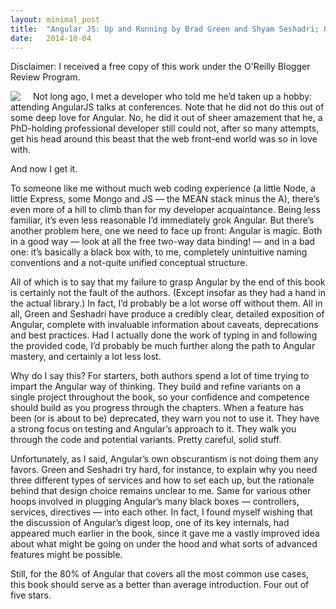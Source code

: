 ```yaml
---
layout: minimal_post
title:  "Angular JS: Up and Running by Brad Green and Shyam Seshadri; O'Reilly Media"
date:   2014-10-04
---
```

Disclaimer: I received a free copy of this work under the O'Reilly Blogger Review Program.

<img src="http://akamaicovers.oreilly.com/images/9781491908266/rc_cat.gif" style="float:left; margin-right: 20px"/> Not long ago, I met a developer who told me he’d taken up a hobby: attending AngularJS talks at conferences. Note that he did not do this out of some deep love for Angular. No, he did it out of sheer amazement that he, a PhD-holding professional developer still could not, after so many attempts, get his head around this beast that the web front-end world was so in love with.

And now I get it.


To someone like me without much web coding experience (a little Node, a little Express, some Mongo and JS — the MEAN stack minus the A), there’s even more of a hill to climb than for my developer acquaintance. Being less familiar, it’s even less reasonable I’d immediately grok Angular. But there’s another problem here, one we need to face up front: Angular is magic. Both in a good way — look at all the free two-way data binding! — and in a bad one: it’s basically a black box with, to me, completely unintuitive naming conventions and a not-quite unified conceptual structure.

All of which is to say that my failure to grasp Angular by the end of this book is certainly not the fault of the authors. (Except insofar as they had a hand in the actual library.) In fact, I’d probably be a lot worse off without them. All in all, Green and Seshadri have produce a credibly clear, detailed exposition of Angular, complete with invaluable information about caveats, deprecations and best practices. Had I actually done the work of typing in and following the provided code, I’d probably be much further along the path to Angular mastery, and certainly a lot less lost.

Why do I say this? For starters, both authors spend a lot of time trying to impart the Angular way of thinking. They build and refine variants on a single project throughout the book, so your confidence and competence should build as you progress through the chapters. When a feature has been (or is about to be) deprecated, they warn you not to use it. They have a strong focus on testing and Angular’s approach to it. They walk you through the code and potential variants. Pretty careful, solid stuff.

Unfortunately, as I said, Angular’s own obscurantism is not doing them any favors. Green and Seshadri try hard, for instance, to explain why you need three different types of services and how to set each up, but the rationale behind that design choice remains unclear to me. Same for various other hoops involved in plugging Angular’s many black boxes — controllers, services, directives — into each other. In fact, I found myself wishing that the discussion of Angular’s digest loop, one of its key internals, had appeared much earlier in the book, since it gave me a vastly improved idea about what might be going on under the hood and what sorts of advanced features might be possible.

Still, for the 80% of Angular that covers all the most common use cases, this book should serve as a better than average introduction. Four out of five stars.